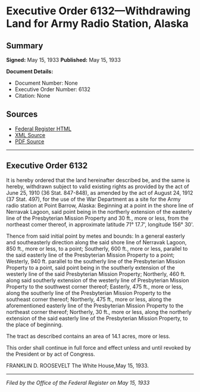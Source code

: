 # Executive Order 6132—Withdrawing Land for Army Radio Station, Alaska

## Summary

**Signed:** May 15, 1933
**Published:** May 15, 1933

**Document Details:**
- Document Number: None
- Executive Order Number: 6132
- Citation: None

## Sources
- [Federal Register HTML](https://www.presidency.ucsb.edu/documents/executive-order-6132-withdrawing-land-for-army-radio-station-alaska)
- [XML Source](None)
- [PDF Source](None)

---

## Executive Order 6132

It is hereby ordered that the land hereinafter described be, and the same is hereby, withdrawn subject to valid existing rights as provided by the act of June 25, 1910 (36 Stat. 847-848), as amended by the act of August 24, 1912 (37 Stat. 497), for the use of the War Department as a site for the Army radio station at Point Barrow, Alaska:
Beginning at a point in the shore line of Nerravak Lagoon, said point being in the northerly extension of the easterly line of the Presbyterian Mission Property and 30 ft., more or less, from the northeast comer thereof, in approximate latitude 71° 17.7', longitude 156° 30'.

Thence from said initial point by metes and bounds:
In a general easterly and southeasterly direction along the said shore line of Nerravak Lagoon, 850 ft., more or less, to a point;
Southerly, 600 ft., more or less, parallel to the said easterly line of the Presbyterian Mission Property to a point;
Westerly, 940 ft. parallel to the southerly line of the Presbyterian Mission Property to a point, said point being in the southerly extension of the westerly line of the said Presbyterian Mission Property;
Northerly, 460 ft. along said southerly extension of the westerly line of Presbyterian Mission Property to the southwest corner thereof;
Easterly, 475 ft., more or less, along the southerly line of the Presbyterian Mission Property to the southeast corner thereof;
Northerly, 475 ft., more or less, along the aforementioned easterly line of the Presbyterian Mission Property to the northeast corner thereof;
Northerly, 30 ft., more or less, along the northerly extension of the said easterly line of the Presbyterian Mission Property, to the place of beginning.

The tract as described contains an area of 14.1 acres, more or less.

This order shall continue in full force and effect unless and until revoked by the President or by act of Congress.

FRANKLIN D. ROOSEVELT
The White House,May 15, 1933.

---

*Filed by the Office of the Federal Register on May 15, 1933*
